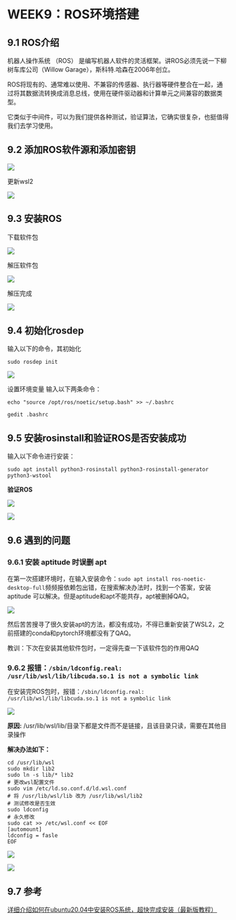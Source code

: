 # WEEK9：ROS环境搭建

## 9.1 ROS介绍

机器人操作系统 （ROS） 是编写机器人软件的灵活框架。讲ROS必须先说一下柳树车库公司（Willow Garage），斯科特.哈森在2006年创立。

ROS将现有的、通常难以使用、不兼容的传感器、执行器等硬件整合在一起，通过将其数据流转换成消息总线，使用在硬件驱动器和计算单元之间兼容的数据类型。

它类似于中间件，可以为我们提供各种测试，验证算法，它确实很复杂，也挺值得我们去学习使用。

## 9.2 添加ROS软件源和添加密钥

![](image/2022-08-19-18-41-04.png)

更新wsl2

![](image/2022-08-19-18-41-29.png)

## 9.3 安装ROS

下载软件包

![](image/2022-08-19-18-42-27.png)

解压软件包

![](image/2022-08-19-18-43-04.png)

解压完成

![](image/2022-08-19-18-44-00.png)

## 9.4 初始化rosdep

输入以下的命令，其初始化

`sudo rosdep init`

![](image/2022-08-19-18-45-17.png)

设置环境变量
输入以下两条命令：
```
echo "source /opt/ros/noetic/setup.bash" >> ~/.bashrc
```
```
gedit .bashrc
```

## 9.5 安装rosinstall和验证ROS是否安装成功

输入以下命令进行安装：
```
sudo apt install python3-rosinstall python3-rosinstall-generator python3-wstool
```

**验证ROS**

![](image/2022-08-19-18-49-09.png)

![](image/2022-08-19-18-49-36.png)

## 9.6 遇到的问题

### 9.6.1 安装 aptitude 时误删 apt

在第一次搭建环境时，在输入安装命令：`sudo apt install ros-noetic-desktop-full`频频报依赖包出错，在搜索解决办法时，找到一个答案，安装 aptitude 可以解决。但是aptitude和apt不能共存，apt被删掉QAQ。

![](image/2022-08-19-18-56-32.png)

然后苦苦搜寻了很久安装apt的方法，都没有成功，不得已重新安装了WSL2，之前搭建的conda和pytorch环境都没有了QAQ。

教训：下次在安装其他软件包时，一定得先查一下该软件包的作用QAQ

### 9.6.2 报错：`/sbin/ldconfig.real: /usr/lib/wsl/lib/libcuda.so.1 is not a symbolic link`

在安装完ROS包时，报错：`/sbin/ldconfig.real: /usr/lib/wsl/lib/libcuda.so.1 is not a symbolic link`

![](image/2022-08-19-19-00-22.png)

**原因:** /usr/lib/wsl/lib/目录下都是文件而不是链接，且该目录只读，需要在其他目录操作 

**解决办法如下：**

```
cd /usr/lib/wsl
sudo mkdir lib2
sudo ln -s lib/* lib2
# 更改wsl配置文件
sudo vim /etc/ld.so.conf.d/ld.wsl.conf
# 将 /usr/lib/wsl/lib 改为 /usr/lib/wsl/lib2
# 测试修改是否生效
sudo ldconfig
# 永久修改
sudo cat >> /etc/wsl.conf << EOF
[automount]
ldconfig = fasle
EOF
```

![](image/2022-08-19-19-02-32.png)

![](image/2022-08-19-19-02-39.png)

## 9.7 参考

[详细介绍如何在ubuntu20.04中安装ROS系统，超快完成安装（最新版教程）](https://blog.csdn.net/u014541881/article/details/125050643?app_version=5.6.0&code=app_1562916241&csdn_share_tail=%7B%22type%22%3A%22blog%22%2C%22rType%22%3A%22article%22%2C%22rId%22%3A%22125050643%22%2C%22source%22%3A%22TRAUMA_A%22%7D&uLinkId=usr1mkqgl919blen)



